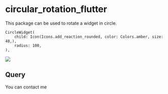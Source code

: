 # circular_rotation_flutter

This package can be used to rotate a widget in circle.


```
CircleWidget(
    child: Icon(Icons.add_reaction_rounded, color: Colors.amber, size: 48,),
    radius: 100,
),
```
![]('https://ammarjaved.com/wp-content/uploads/2023/02/circular_rotation_flutter-.gif')

## Query
You can contact me
